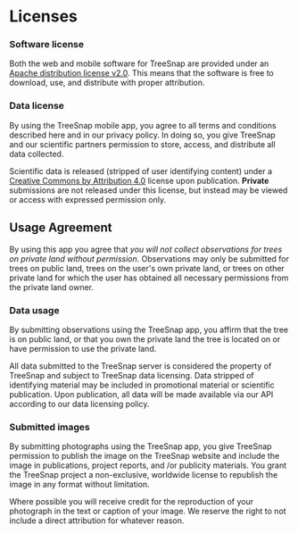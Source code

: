 # Licenses
### Software license
Both the web and mobile software for TreeSnap are provided under an [Apache distribution license v2.0](http://www.apache.org/licenses/LICENSE-2.0.txt).  This means that the software is free to download, use, and distribute with proper attribution.

### Data license

By using the TreeSnap mobile app, you agree to all terms and conditions described here and in our privacy policy.  In doing so, you give TreeSnap and our scientific partners permission to store, access, and distribute all data collected.  
 
 Scientific data is released (stripped of user identifying content) under a [Creative Commons by Attribution 4.0](https://creativecommons.org/licenses/by/4.0/) license upon publication.  **Private** submissions are not released under this license, but instead may be viewed or access with expressed permission only.

## Usage Agreement
By using this app you agree that *you will not collect observations for trees on private land without permission*.  Observations may only be submitted for trees on public land,  trees on the user's own private land, or trees on other private land for which the user has obtained all necessary permissions from the private land owner.

### Data usage
By submitting observations using the TreeSnap app, you affirm that the tree is on public land, or that you own the private land the tree is located on or have permission to use the private land.

All data submitted to the TreeSnap server is considered the property of TreeSnap and subject to TreeSnap data licensing.  Data stripped of identifying material may be included in promotional material or scientific publication.  Upon publication, all data will be made available via our API according to our data licensing policy.

### Submitted images

By submitting photographs using the TreeSnap app, you give TreeSnap permission to publish the image on the TreeSnap website and include the image in publications, project reports, and /or publicity materials.  You grant the TreeSnap project a non-exclusive, worldwide license to republish the image in any format without limitation.

Where possible you will receive credit for the reproduction of your photograph in the text or caption of your image.  We reserve the right to not include a direct attribution for whatever reason.